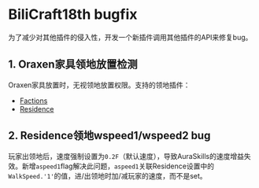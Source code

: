 # BiliCraft18th bugfix
为了减少对其他插件的侵入性，开发一个新插件调用其他插件的API来修复bug。
## 1. Oraxen家具领地放置检测
Oraxen家具放置时，无视领地放置权限。支持的领地插件：
- [Factions](https://www.spigotmc.org/resources/saberfactions-1-8-1-21-x-discord-gg-saber-the-complete-factions-solution.69771/)
- [Residence](https://www.spigotmc.org/resources/residence-1-7-10-up-to-1-21.11480/)

## 2. Residence领地wspeed1/wspeed2 bug
玩家出领地后，速度强制设置为`0.2F`（默认速度），导致AuraSkills的速度增益失效。新增`aspeed1`flag解决此问题，`aspeed1`关联Residence设置中的`WalkSpeed.'1'`的值，进/出领地时加/减玩家的速度，而不是set。

